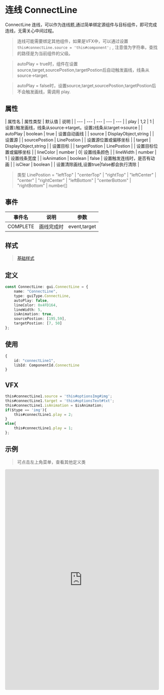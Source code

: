 # 连线 ConnectLine

ConnectLine 连线，可以作为连线题,通过简单绑定源组件与目标组件，即可完成连线，无需关心中间过程。

> 连线可能需要绑定其他组件，如果是VFX中，可以通过设置 `this#connectLine.source = 'this#component';` , 注意值为字符串，查找的路径是为当前组件的父级。

> autoPlay = true时，组件在设置source,target,sourcePostion,targetPostion后自动触发画线，线条从source->target.

> autoPlay = false时，设置source,target,sourcePostion,targetPostion后不会触发画线，需调用 play.

## 属性

| 属性名 | 属性类型 | 默认值 | 说明 |
| --- | --- | --- | --- | --- |
| play | 1,2 | 1 |  设置`1`触发画线，线条从source->target。设置`2`线条从target->source  |
| autoPlay | boolean | true | 设置自动画线 |
| source | DisplayObject,string |  | 设置源 |
| sourcePostion | LinePostion | | 设置源位置或偏移坐标 |
| target | DisplayObject,string |  | 设置目标 |
| targetPostion | LinePostion | | 设置目标位置或偏移坐标 |
| lineColor | number | 0| 设置线条颜色 |
| lineWidth | number | 1 | 设置线条宽度 |
| isAnimation | boolean | false | 设置触发连线时，是否有动画 |
| isClear | boolean | | 设置清除画线,设置true|false都会执行清除 |

> 类型 LinePostion = "leftTop" | "centerTop" | "rightTop" | "leftCenter" | "center" | "rightCenter" | "leftBottom" | "centerBottom" | "rightBottom" | number[]

## 事件

| 事件名  | 说明 | 参数 |
| --- | --- | --- |
|  COMPLETE | 画线完成时 | event,target |

## 样式

> [基础样式](/handbook/style.html#样式)

## 定义
``` typescript
const ConnectLine: gui.ConnectLine = {
    name: "ConnectLine",
    type: guiType.ConnectLine,
    autoPlay: false,
    lineColor: 0x4FD164,
    lineWidth: 5,
    isAnimation: true,
    sourcePostion: [195,59],
    targetPostion: [7, 50]
};
```

## 使用
``` typescript
{
    id: "connectLine1",
    libId: ComponentId.ConnectLine
}
```

## VFX 
``` typescript
this#connectLine1.source = 'this#optionsImg#img';
this#connectLine1.target = 'this#optionsText#txt';
this#connectLine1.isAnimation = $isAnimation;
if($type == 'img'){
    this#connectLine1.play = 2;
}
else{
    this#connectLine1.play = 1;
};
```


## 示例

> 可点击左上角菜单，查看其他定义类

<iframe
     src="https://codesandbox.io/embed/connectline-2rs7e?fontsize=14&hidenavigation=1&module=%2Fsrc%2Fcomponents.ts&theme=dark"
     style="width:100%; height:720px; border:0; border-radius: 4px; overflow:hidden;"
     title="connectline"
     allow="accelerometer; ambient-light-sensor; camera; encrypted-media; geolocation; gyroscope; hid; microphone; midi; payment; usb; vr; xr-spatial-tracking"
     sandbox="allow-autoplay allow-forms allow-modals allow-popups allow-presentation allow-same-origin allow-scripts"
   ></iframe>